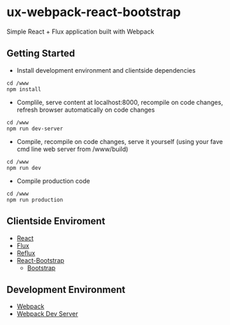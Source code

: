 ux-webpack-react-bootstrap
==========================
Simple React + Flux application built with Webpack 

Getting Started
---------------

* Install development environment and clientside dependencies
```
cd /www
npm install
```

* Complile, serve content at localhost:8000, recompile on code changes, refresh browser automatically on code changes
```
cd /www
npm run dev-server
```

* Compile, recompile on code changes, serve it yourself (using your fave cmd line web server from /www/build)
```
cd /www
npm run dev
```

* Compile production code
```
cd /www
npm run production
```

Clientside Enviroment
---------------------

* [React](http://facebook.github.io/react)
* [Flux](http://facebook.github.io/flux/)
* [Reflux](http://github.com/reflux/refluxjs)
* [React-Bootstrap](http://react-bootstrap.github.io)
	* [Bootstrap](http://getbootstrap.com/)

Development Environment
-----------------------

* [Webpack](http://webpack.github.io/)
* [Webpack Dev Server](http://webpack.github.io/docs/webpack-dev-server.html)
